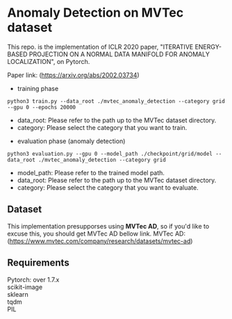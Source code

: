 # Anomaly Detection on MVTec dataset
This repo. is the implementation of ICLR 2020 paper, "ITERATIVE ENERGY-BASED PROJECTION ON A NORMAL DATA MANIFOLD FOR ANOMALY LOCALIZATION", on Pytorch.

Paper link: (https://arxiv.org/abs/2002.03734)

* training phase
```when using python3
python3 train.py --data_root ./mvtec_anomaly_detection --category grid --gpu 0 --epochs 20000
```
- data_root: Please refer to the path up to the MVTec dataset directory.
- category: Please select the category that you want to train.

* evaluation phase (anomaly detection)
```when using python3
python3 evaluation.py --gpu 0 --model_path ./checkpoint/grid/model --data_root ./mvtec_anomaly_detection --category grid
```
- model_path: Please refer to the trained model path.
- data_root: Please refer to the path up to the MVTec dataset directory.
- category: Please select the category that you want to evaluate.

## Dataset
This implementation presupporses using **MVTec AD**, so if you'd like to excuse this, you should get MVTec AD bellow link.
MVTec AD: (https://www.mvtec.com/company/research/datasets/mvtec-ad)


## Requirements
Pytorch: over 1.7.x<br>
scikit-image<br>
sklearn<br>
tqdm<br>
PIL
